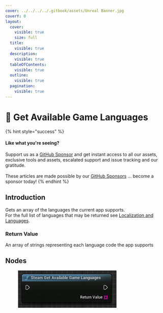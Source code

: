 ```yaml
---
cover: ../../../../.gitbook/assets/Unreal Banner.jpg
coverY: 0
layout:
  cover:
    visible: true
    size: full
  title:
    visible: true
  description:
    visible: true
  tableOfContents:
    visible: true
  outline:
    visible: true
  pagination:
    visible: true
---
```


# 🔵 Get Available Game Languages

{% hint style="success" %}
#### Like what you're seeing?

Support us as a [GitHub Sponsor](../../../../where-to-buy/become-a-sponsor.md) and get instant access to all our assets, exclusive tools and assets, escalated support and issue tracking and our gratitude.\
\
These articles are made possible by our [GitHub Sponsors](../../../../where-to-buy/become-a-sponsor.md) ... become a sponsor today!
{% endhint %}

## Introduction

Gets an array of the languages the current app supports.\
For the full list of languages that may be returned see [Localization and Languages](https://partner.steamgames.com/doc/store/localization).

### Return Value

An array of strings representing each language code the app supports

## Nodes

<figure><img src="../../../../.gitbook/assets/image (211).png" alt=""><figcaption></figcaption></figure>
